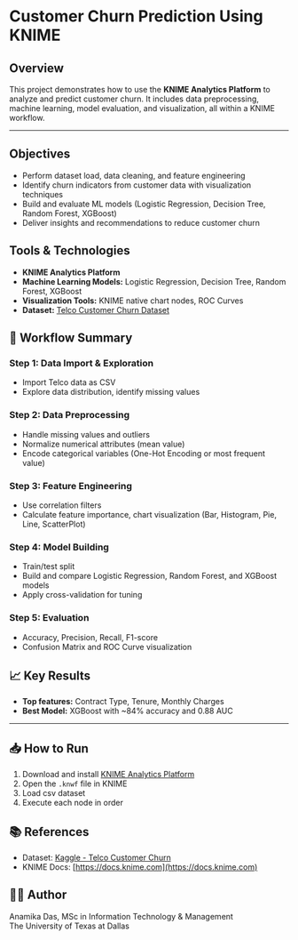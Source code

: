#  Customer Churn Prediction Using KNIME

##  Overview
This project demonstrates how to use the **KNIME Analytics Platform** to analyze and predict customer churn. It includes data preprocessing, machine learning, model evaluation, and visualization, all within a KNIME workflow.

---

##  Objectives
- Perform dataset load, data cleaning, and feature engineering
- Identify churn indicators from customer data with visualization techniques
- Build and evaluate ML models (Logistic Regression, Decision Tree, Random Forest, XGBoost)
- Deliver insights and recommendations to reduce customer churn


##  Tools & Technologies
- **KNIME Analytics Platform**
- **Machine Learning Models:** Logistic Regression, Decision Tree, Random Forest, XGBoost
- **Visualization Tools:** KNIME native chart nodes, ROC Curves
- **Dataset:** [Telco Customer Churn Dataset](https://www.kaggle.com/blastchar/telco-customer-churn)


## 🔄 Workflow Summary
###  Step 1: Data Import & Exploration
- Import Telco data as CSV
- Explore data distribution, identify missing values

###  Step 2: Data Preprocessing
- Handle missing values and outliers
- Normalize numerical attributes (mean value)
- Encode categorical variables (One-Hot Encoding or most frequent value)

###  Step 3: Feature Engineering
- Use correlation filters
- Calculate feature importance, chart visualization (Bar, Histogram, Pie, Line, ScatterPlot) 

###  Step 4: Model Building
- Train/test split
- Build and compare Logistic Regression, Random Forest, and XGBoost models
- Apply cross-validation for tuning

###  Step 5: Evaluation
- Accuracy, Precision, Recall, F1-score
- Confusion Matrix and ROC Curve visualization

## 📈 Key Results
- **Top features:** Contract Type, Tenure, Monthly Charges
- **Best Model:** XGBoost with ~84% accuracy and 0.88 AUC

---

## 📥 How to Run
1. Download and install [KNIME Analytics Platform](https://www.knime.com/downloads)
2. Open the `.knwf` file in KNIME
3. Load csv dataset
4. Execute each node in order


## 📚 References
- Dataset: [Kaggle - Telco Customer Churn](https://www.kaggle.com/blastchar/telco-customer-churn)
- KNIME Docs: [https://docs.knime.com](https://docs.knime.com)


## 👩‍💻 Author
Anamika Das,
MSc in Information Technology & Management  
The University of Texas at Dallas  


